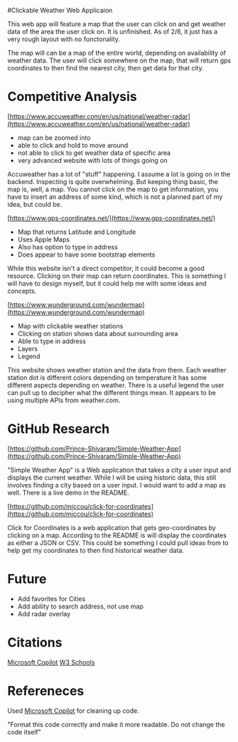 #Clickable Weather Web Applicaion

This web app will feature a map that the user can click on and get weather data of the area the user click on. It is unfinished. As of 2/6, it just has a very rough layout with no functonality.

The map will can be a map of the entire world, depending on availability of weather data. The user will click somewhere on the map, that will return gps coordinates to then find the nearest city, then get data for that city.

# Competitive Analysis

[https://www.accuweather.com/en/us/national/weather-radar](https://www.accuweather.com/en/us/national/weather-radar)

- map can be zoomed into
- able to click and hold to move around
- not able to click to get weather data of specific area
- very advanced website with lots of things going on

Accuweather has a lot of "stuff" happening. I assume a lot is going on in the backend. Inspecting is quite overwhelming. But keeping thing basic, the map is, well, a map. You cannot click on the map to get information, you have to insert an address of some kind, which is not a planned part of my idea, but could be.

[https://www.gps-coordinates.net/](https://www.gps-coordinates.net/)

- Map that returns Latitude and Longitude
- Uses Apple Maps
- Also has option to type in address
- Does appear to have some bootstrap elements

While this website isn't a direct competitor, it could become a good resource. Clicking on their map can return coordinates. This is something I will have to design myself, but it could help me with some ideas and concepts.

[https://www.wunderground.com/wundermap](https://www.wunderground.com/wundermap)

- Map with clickable weather stations
- Clicking on station shows data about surrounding area
- Able to type in address
- Layers
- Legend

This website shows weather station and the data from them. Each weather station dot is different colors depending on temperature it has some different aspects depending on weather. There is a useful legend the user can pull up to decipher what the different things mean. It appears to be using multiple APIs from weather.com.

# GitHub Research

[https://github.com/Prince-Shivaram/Simple-Weather-App](https://github.com/Prince-Shivaram/Simple-Weather-App)

"Simple Weather App" is a Web application that takes a city a user input and displays the current weather. While I will be using historic data, this still involves finding a city based on a user input. I would want to add a map as well. There is a live demo in the README.

[https://github.com/miccou/click-for-coordinates](https://github.com/miccou/click-for-coordinates)

Click for Coordinates is a web application that gets geo-coordinates by clicking on a map. According to the README is will display the coordinates as either a JSON or CSV. This could be something I could pull ideas from to help get my coordinates to then find historical weather data.

# Future

- Add favorites for Cities
- Add ability to search address, not use map
- Add radar overlay

# Citations

[Microsoft Copilot](https://www.bing.com/search?q=Bing+AI&showconv=1)
[W3 Schools](https://www.w3schools.com/)

# Refereneces

Used [Microsoft Copilot](https://www.bing.com/search?q=Bing+AI&showconv=1) for cleaning up code.

"Format this code correctly and make it more readable. Do not change the code itself"